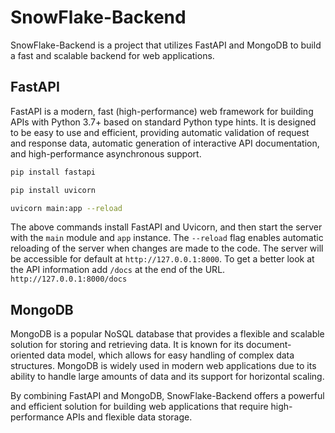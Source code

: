 # SnowFlake-Backend

SnowFlake-Backend is a project that utilizes FastAPI and MongoDB to build a fast and scalable backend for web applications. 

## FastAPI

FastAPI is a modern, fast (high-performance) web framework for building APIs with Python 3.7+ based on standard Python type hints. It is designed to be easy to use and efficient, providing automatic validation of request and response data, automatic generation of interactive API documentation, and high-performance asynchronous support.

```bash
pip install fastapi

pip install uvicorn

uvicorn main:app --reload
```
The above commands install FastAPI and Uvicorn, and then start the server with the `main` module and `app` instance. The `--reload` flag enables automatic reloading of the server when changes are made to the code. The server will be accessible for default at `http://127.0.0.1:8000`. To get a better look at the API information add `/docs` at the end of the URL. `http://127.0.0.1:8000/docs`

## MongoDB

MongoDB is a popular NoSQL database that provides a flexible and scalable solution for storing and retrieving data. It is known for its document-oriented data model, which allows for easy handling of complex data structures. MongoDB is widely used in modern web applications due to its ability to handle large amounts of data and its support for horizontal scaling.

By combining FastAPI and MongoDB, SnowFlake-Backend offers a powerful and efficient solution for building web applications that require high-performance APIs and flexible data storage.

